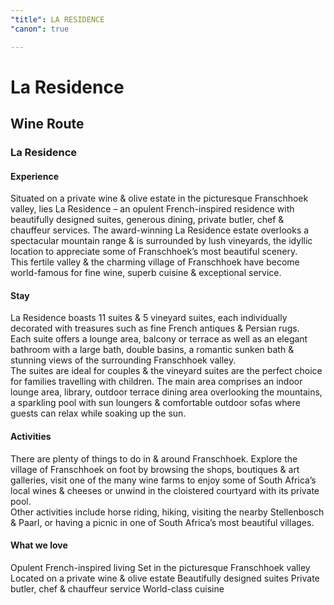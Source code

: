 ```yaml
---
"title": LA RESIDENCE
"canon": true

---
```


# La Residence
## Wine Route
### La Residence

#### Experience
Situated on a private wine &amp; olive estate in the picturesque Franschhoek valley, lies La Residence – an opulent French-inspired residence with beautifully designed suites, generous dining, private butler, chef &amp; chauffeur services.
The award-winning La Residence estate overlooks a spectacular mountain range &amp; is surrounded by lush vineyards, the idyllic location to appreciate some of Franschhoek’s most beautiful scenery.  
This fertile valley &amp; the charming village of Franschhoek have become world-famous for fine wine, superb cuisine &amp; exceptional service.

#### Stay
La Residence boasts 11 suites &amp; 5 vineyard suites, each individually decorated with treasures such as fine French antiques &amp; Persian rugs.  
Each suite offers a lounge area, balcony or terrace as well as an elegant bathroom with a large bath, double basins, a romantic sunken bath &amp; stunning views of the surrounding Franschhoek valley.  
The suites are ideal for couples &amp; the vineyard suites are the perfect choice for families travelling with children.
The main area comprises an indoor lounge area, library, outdoor terrace dining area overlooking the mountains, a sparkling pool with sun loungers &amp; comfortable outdoor sofas where guests can relax while soaking up the sun.

#### Activities
There are plenty of things to do in &amp; around Franschhoek.  Explore the village of Franschhoek on foot by browsing the shops, boutiques &amp; art galleries, visit one of the many wine farms to enjoy some of South Africa’s local wines &amp; cheeses or unwind in the cloistered courtyard with its private pool.  
Other activities include horse riding, hiking, visiting the nearby Stellenbosch &amp; Paarl, or having a picnic in one of South Africa’s most beautiful villages.


#### What we love
Opulent French-inspired living
Set in the picturesque Franschhoek valley
Located on a private wine &amp; olive estate
Beautifully designed suites
Private butler, chef &amp; chauffeur service
World-class cuisine